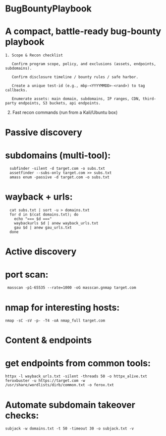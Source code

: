 # BugBountyPlaybook
 # A compact, battle-ready bug-bounty playbook

    1. Scope & Recon checklist
   
       Confirm program scope, policy, and exclusions (assets, endpoints, subdomains).

       Confirm disclosure timeline / bounty rules / safe harbor.
 
       Create a unique test-id (e.g., mbp-<YYYYMMDD>-<rand>) to tag callbacks.

       Enumerate assets: main domain, subdomains, IP ranges, CDN, third-party endpoints, S3 buckets, api endpoints.

2. Fast recon commands (run from a Kali/Ubuntu box)

  # Passive discovery
   
   # subdomains (multi-tool):
      subfinder -silent -d target.com -o subs.txt
      assetfinder --subs-only target.com >> subs.txt
      amass enum -passive -d target.com -o subs.txt

   # wayback + urls:
      cat subs.txt | sort -u > domains.txt
      for d in $(cat domains.txt); do
        echo "=== $d ==="
        waybackurls $d | anew wayback_urls.txt
        gau $d | anew gau_urls.txt
      done

  # Active discovery

   # port scan:
     masscan -p1-65535 --rate=1000 -oG masscan.gnmap target.com

   # nmap for interesting hosts:
    nmap -sC -sV -p- -T4 -oA nmap_full target.com

  # Content & endpoints
   # get endpoints from common tools:
    httpx -l wayback_urls.txt -silent -threads 50 -o httpx_alive.txt
    feroxbuster -u https://target.com -w /usr/share/wordlists/dirb/common.txt -o ferox.txt
   # Automate subdomain takeover checks: 
    subjack -w domains.txt -t 50 -timeout 30 -o subjack.txt -v

     
